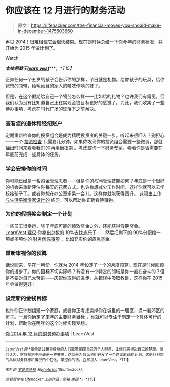 # 你应该在 12 月进行的财务活动

> 原文：<https://lifehacker.com/the-financial-moves-you-should-make-in-december-1475503660>

再见 2014！很难相信它会很快结束。现在是时候总结一下你今年的财务状况，并开始为 2015 年做计划了。

Watch

***本帖原载于***[***learn vest***](http://www.learnvest.com/knowledge-center/your-december-2014-financial-to-dos/)***。**T15】*

正如任何一个五岁的孩子会告诉你的那样，节日就是礼物。给你孩子的玩具，给你爸爸的领带，给毛茸茸的家人的吱吱作响的袜子。

但是，在这个假期给自己一个犒劳怎么样——比如给的礼物？也许我们有偏见，但我们认为没有比知道自己正在实现金钱目标更好的感觉了。为此，我们收集了一些待办事项，考虑在时代广场的球落下之前解决。

### 查看您的退休和经纪账户

定期重新检查你的投资组合是成为精明投资者的关键一步。听起来很吓人？别担心——一个 [投资检查](http://www.learnvest.com/2013/04/your-annual-investing-checkup-in-5-painless-steps/) 只需要几分钟。如果你发现你的投资组合需要一些微调，那就抽出时间来看看我们的 [再平衡指南](http://www.learnvest.com/knowledge-center/how-do-you-rebalance-an-investment-portfolio/) 。考虑咨询一下财务专家，看看你是否需要在年底前完成一些具体的任务。

### 学会安排你的时间

你可能已经是一名资金管理忍者——但是你的*时间*管理技能如何？年底是一个很好的机会来重新评估你每天的花费方式。也许你想减少工作时间，这样你就可以去学校接孩子了。或者你想在办公室多呆一会儿，这样你就能获得晋升。 [这项由工作与生活平衡专家设计的](http://www.learnvest.com/2014/11/worklife-balance-tips/) 练习，可以帮助你正确看待事物。

### 为你的假期奖金制定一个计划

一些员工很幸运，除了年底可能的绩效奖金之外，还能获得假期奖金。 [LearnVest 建议](http://www.learnvest.com/knowledge-center/the-jackpot-problem-a-wise-guide-to-windfalls/) 你拿出总数的 10%去找点乐子——然后把剩下的 90%分配给一项或多项你的 [财务优先事项](http://www.learnvest.com/knowledge-center/are-you-financially-healthy-the-3-numbers-you-should-know/) ，比如充实你的应急基金。

### 重新审视你的预算

话说回来，早在一月份，你就为 2014 年设定了一个的月度预算。现在是时候回顾你的进步了。你的目标不切实际吗？有没有一个特定的领域是你一直在奋斗的？但是不要对自己太苛刻——庆祝你取得的进步，从错误中吸取教训，这样你在 2015 年会做得更好！

### 设定新的金钱目标

也许你正计划组建一个家庭，或者你正考虑卖掉你在城里的一居室，换一套郊区的房子。一旦你确定了来年的主要财务目标 ，你就可以专注于制定一个具体可行的计划，帮助你在明年的这个时候实现梦想。

[你 2014 年 12 月的财务待办事项](http://www.learnvest.com/knowledge-center/your-december-2014-financial-to-dos/) | LearnVest

* * *

[<small>*LearnVest 的*</small>](http://www.learnvest.com/) <small>*使命是让世界各地的人们能够掌控自己的个人财务，让他们买得起自己的梦想。他们认为，财务规划不应该是一种奢侈，这就是为什么他们开发了一个建议驱动的计划，这是针对您的具体财务目标和情况的个性化。掌控你的钱。立即加入 LearnVest。*T11】</small>

<small>*图片由*</small> [<small>*罗曼索托拉*</small>](http://www.shutterstock.com/pic.mhtml?id=53493226) <small>*和*</small>[<small>*photo Inc*</small>](http://www.shutterstock.com/pic.mhtml?id=63802516)<small>*(Shutterstock)。*</small>

<small>*想看看你在 Lifehacker 上的作品？邮箱*</small> [<small>*美国*</small>](mailto:andy@lifehacker.com) <small>*。*T15】</small>